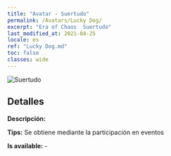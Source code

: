 ```yaml
---
title: "Avatar - Suertudo"
permalink: /Avatars/Lucky Dog/
excerpt: "Era of Chaos  Suertudo"
last_modified_at: 2021-04-25
locale: es
ref: "Lucky Dog.md"
toc: false
classes: wide
---
```

 ![Suertudo](/images/a/avatarFrame_55.png)

## Detalles

 **Descripción:**  

 **Tips:** Se obtiene mediante la participación en eventos 

 **Is available:**  - 

